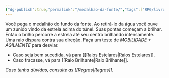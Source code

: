 ```yaml
---
{"dg-publish":true,"permalink":"/medalhao-da-fonte/","tags":["RPG/livro-jogo/Aasthar/story-points"],"created":"2024-12-24T17:54:06.419-05:00","updated":"2025-01-08T16:14:25.647-05:00"}
---
```



Você pega o medalhão do fundo da fonte. Ao retirá-lo da água você ouve um zunido vindo da estrela acima do túnel. Suas pontas começam a brilhar. Então o brilho percorre a estrela até seu centro brilhando intensamente. Uma raio dispara contra sua direção. Faça um teste de *MOBILIDADE + AGILMENTE* para desviar.

- Caso seja bem sucedida, vá para [[Raios Estelares\|Raios Estelares]].
- Caso fracasse, vá para [[Raio Brilhante\|Raio Brilhante]].

*Caso tenha dúvidas, consulte as [[Regras\|Regras]].*
